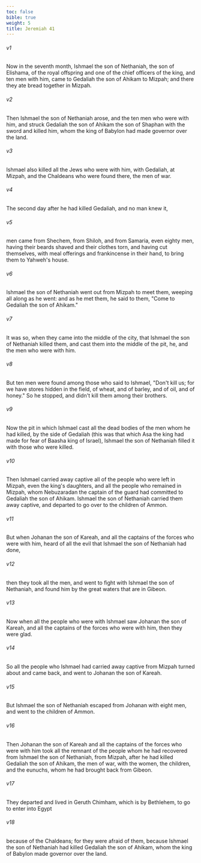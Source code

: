 ```yaml
---
toc: false
bible: true
weight: 5
title: Jeremiah 41
---
```




###### v1 
Now in the seventh month, Ishmael the son of Nethaniah, the son of Elishama, of the royal offspring and one of the chief officers of the king, and ten men with him, came to Gedaliah the son of Ahikam to Mizpah; and there they ate bread together in Mizpah. 

###### v2 
Then Ishmael the son of Nethaniah arose, and the ten men who were with him, and struck Gedaliah the son of Ahikam the son of Shaphan with the sword and killed him, whom the king of Babylon had made governor over the land. 

###### v3 
Ishmael also killed all the Jews who were with him, with Gedaliah, at Mizpah, and the Chaldeans who were found there, the men of war. 

###### v4 
The second day after he had killed Gedaliah, and no man knew it, 

###### v5 
men came from Shechem, from Shiloh, and from Samaria, even eighty men, having their beards shaved and their clothes torn, and having cut themselves, with meal offerings and frankincense in their hand, to bring them to Yahweh's house. 

###### v6 
Ishmael the son of Nethaniah went out from Mizpah to meet them, weeping all along as he went: and as he met them, he said to them, "Come to Gedaliah the son of Ahikam." 

###### v7 
It was so, when they came into the middle of the city, that Ishmael the son of Nethaniah killed them, and cast them into the middle of the pit, he, and the men who were with him. 

###### v8 
But ten men were found among those who said to Ishmael, "Don't kill us; for we have stores hidden in the field, of wheat, and of barley, and of oil, and of honey." So he stopped, and didn't kill them among their brothers. 

###### v9 
Now the pit in which Ishmael cast all the dead bodies of the men whom he had killed, by the side of Gedaliah (this was that which Asa the king had made for fear of Baasha king of Israel), Ishmael the son of Nethaniah filled it with those who were killed. 

###### v10 
Then Ishmael carried away captive all of the people who were left in Mizpah, even the king's daughters, and all the people who remained in Mizpah, whom Nebuzaradan the captain of the guard had committed to Gedaliah the son of Ahikam. Ishmael the son of Nethaniah carried them away captive, and departed to go over to the children of Ammon. 

###### v11 
But when Johanan the son of Kareah, and all the captains of the forces who were with him, heard of all the evil that Ishmael the son of Nethaniah had done, 

###### v12 
then they took all the men, and went to fight with Ishmael the son of Nethaniah, and found him by the great waters that are in Gibeon. 

###### v13 
Now when all the people who were with Ishmael saw Johanan the son of Kareah, and all the captains of the forces who were with him, then they were glad. 

###### v14 
So all the people who Ishmael had carried away captive from Mizpah turned about and came back, and went to Johanan the son of Kareah. 

###### v15 
But Ishmael the son of Nethaniah escaped from Johanan with eight men, and went to the children of Ammon. 

###### v16 
Then Johanan the son of Kareah and all the captains of the forces who were with him took all the remnant of the people whom he had recovered from Ishmael the son of Nethaniah, from Mizpah, after he had killed Gedaliah the son of Ahikam, the men of war, with the women, the children, and the eunuchs, whom he had brought back from Gibeon. 

###### v17 
They departed and lived in Geruth Chimham, which is by Bethlehem, to go to enter into Egypt 

###### v18 
because of the Chaldeans; for they were afraid of them, because Ishmael the son of Nethaniah had killed Gedaliah the son of Ahikam, whom the king of Babylon made governor over the land.
